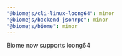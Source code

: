 ```yaml
---
"@biomejs/cli-linux-loong64": minor
"@biomejs/backend-jsonrpc": minor
"@biomejs/biome": minor
---
```


Biome now supports loong64
